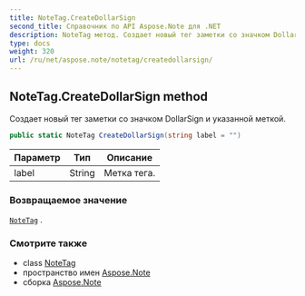 ```yaml
---
title: NoteTag.CreateDollarSign
second_title: Справочник по API Aspose.Note для .NET
description: NoteTag метод. Создает новый тег заметки со значком DollarSign и указанной меткой.
type: docs
weight: 320
url: /ru/net/aspose.note/notetag/createdollarsign/
---
```

## NoteTag.CreateDollarSign method

Создает новый тег заметки со значком DollarSign и указанной меткой.

```csharp
public static NoteTag CreateDollarSign(string label = "")
```

| Параметр | Тип | Описание |
| --- | --- | --- |
| label | String | Метка тега. |

### Возвращаемое значение

[`NoteTag`](../) .

### Смотрите также

* class [NoteTag](../)
* пространство имен [Aspose.Note](../../notetag/)
* сборка [Aspose.Note](../../../)



